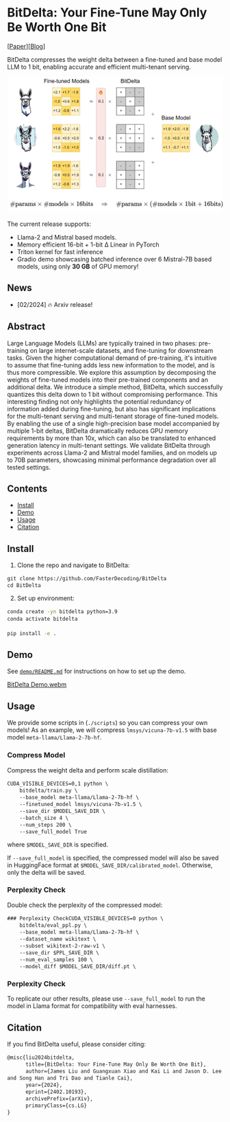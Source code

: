 # BitDelta: Your Fine-Tune May Only Be Worth One Bit

[[Paper](https://arxiv.org/abs/2402.10193)][[Blog](https://fasterdecoding.github.io/BitDelta/)]

BitDelta compresses the weight delta between a fine-tuned and base model LLM to 1 bit, enabling accurate and efficient multi-tenant serving.

<div align="center">
    <img src="figures/BitDelta.png" width="700" height="auto"/>
      <a href="https://github.com/FasterDecoding/BitDelta/assets/51351043/b7840fab-0d75-4829-8993-1e5d586698a0">
  </a>
</div>

The current release supports:

- Llama-2 and Mistral based models.
- Memory efficient 16-bit + 1-bit Δ Linear in PyTorch
- Triton kernel for fast inference
- Gradio demo showcasing batched inference over 6 Mistral-7B based models, using only **30 GB** of GPU memory!

## News

- [02/2024] 🔥 Arxiv release!

## Abstract

Large Language Models (LLMs) are typically trained in two phases: pre-training on large internet-scale datasets, and fine-tuning for downstream tasks. Given the higher computational demand of pre-training, it's intuitive to assume that fine-tuning adds less new information to the model, and is thus more compressible. We explore this assumption by decomposing the weights of fine-tuned models into their pre-trained components and an additional delta. We introduce a simple method, BitDelta, which successfully quantizes this delta down to 1 bit without compromising performance. This interesting finding not only highlights the potential redundancy of information added during fine-tuning, but also has significant implications for the multi-tenant serving and multi-tenant storage of fine-tuned models. By enabling the use of a single high-precision base model accompanied by multiple 1-bit deltas, BitDelta dramatically reduces GPU memory requirements by more than 10x, which can also be translated to enhanced generation latency in multi-tenant settings. We validate BitDelta through experiments across Llama-2 and Mistral model families, and on models up to 70B parameters, showcasing minimal performance degradation over all tested settings.

## Contents

- [Install](#Install)
- [Demo](#Demo)
- [Usage](#Usage)
- [Citation](#citation)

## Install

1. Clone the repo and navigate to BitDelta:

```
git clone https://github.com/FasterDecoding/BitDelta
cd BitDelta
```

2. Set up environment:

```bash
conda create -yn bitdelta python=3.9
conda activate bitdelta

pip install -e .
```

## Demo

See [`demo/README.md`](https://github.com/FasterDecoding/BitDelta/blob/main/demo/README.md) for instructions on how to set up the demo.

[BitDelta Demo.webm](https://github.com/FasterDecoding/BitDelta/assets/51351043/b56747df-1108-42f2-ae6f-05e1c460080c)

## Usage

We provide some scripts in (`./scripts`) so you can compress your own models! As an example, we will compress `lmsys/vicuna-7b-v1.5` with base model `meta-llama/Llama-2-7b-hf`.

### Compress Model

Compress the weight delta and perform scale distillation:

```
CUDA_VISIBLE_DEVICES=0,1 python \
    bitdelta/train.py \
    --base_model meta-llama/Llama-2-7b-hf \
    --finetuned_model lmsys/vicuna-7b-v1.5 \
    --save_dir $MODEL_SAVE_DIR \
    --batch_size 4 \
    --num_steps 200 \
    --save_full_model True
```

where `$MODEL_SAVE_DIR` is specified.

If `--save_full_model` is specified, the compressed model will also be saved in HuggingFace format at `$MODEL_SAVE_DIR/calibrated_model`. Otherwise, only the delta will be saved.

### Perplexity Check

Double check the perplexity of the compressed model:

```
### Perplexity CheckCUDA_VISIBLE_DEVICES=0 python \
    bitdelta/eval_ppl.py \
    --base_model meta-llama/Llama-2-7b-hf \
    --dataset_name wikitext \
    --subset wikitext-2-raw-v1 \
    --save_dir $PPL_SAVE_DIR \
    --num_eval_samples 100 \
    --model_diff $MODEL_SAVE_DIR/diff.pt \

```

### Perplexity Check

To replicate our other results, please use `--save_full_model` to run the model in Llama format for compatibility with eval harnesses.

## Citation

If you find BitDelta useful, please consider citing:

```
@misc{liu2024bitdelta,
      title={BitDelta: Your Fine-Tune May Only Be Worth One Bit},
      author={James Liu and Guangxuan Xiao and Kai Li and Jason D. Lee and Song Han and Tri Dao and Tianle Cai},
      year={2024},
      eprint={2402.10193},
      archivePrefix={arXiv},
      primaryClass={cs.LG}
}
```

[# Compressing Model Diffs for High-Througput Multi-Model Serving]: #
